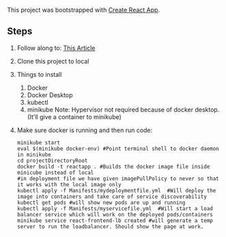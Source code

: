 This project was bootstrapped with [Create React App](https://github.com/facebook/create-react-app).

## Steps

1) Follow along to:
[This Article](https://www.freecodecamp.org/news/learn-kubernetes-in-under-3-hours-a-detailed-guide-to-orchestrating-containers-114ff420e882/)

2) Clone this project to local

3) Things to install
    1) Docker
    2) Docker Desktop
    3) kubectl
    4) minikube
    Note: Hypervisor not required because of docker desktop. (It'll give a container to minikube)

4) Make sure docker is running and then run code:
    ```
    minikube start
    eval $(minikube docker-env) #Point terminal shell to docker daemon in minikube
    cd projectDirectoryRoot
    docker build -t reactapp . #Builds the docker image file inside minicube instead of local
    #in deployment file we have given imagePullPolicy to never so that it works with the local image only
    kubectl apply -f Manifests/mydeploymentfile.yml  #Will deploy the image into containers and take care of service discoverability
    kubectl get pods #will show new pods are up and running
    kubectl apply -f Manifests/myservicefile.yml  #Will start a load balancer service which will work on the deployed pods/containers
    minikube service react-frontend-lb created #will generate a temp server to run the loadbalancer. Should show the page at work.
    ```